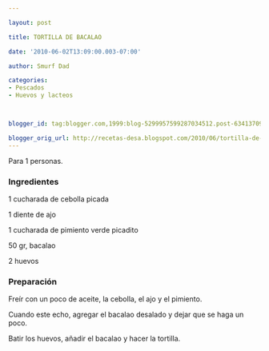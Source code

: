 ```yaml
---

layout: post

title: TORTILLA DE BACALAO

date: '2010-06-02T13:09:00.003-07:00'

author: Smurf Dad

categories:
- Pescados
- Huevos y lacteos



blogger_id: tag:blogger.com,1999:blog-5299957599287034512.post-6341370928601054577

blogger_orig_url: http://recetas-desa.blogspot.com/2010/06/tortilla-de-bacalao.html
---
```


Para 1 personas.

<h3>Ingredientes</h3>

1 cucharada de cebolla picada

1 diente de ajo

1 cucharada de pimiento verde picadito

50 gr,  bacalao

2 huevos

<h3>Preparación</h3>

Freír con un poco de aceite, la cebolla, el ajo y el pimiento.

Cuando este echo, agregar el bacalao desalado y dejar que se haga un poco.

Batir los huevos, añadir el bacalao y hacer la tortilla.
